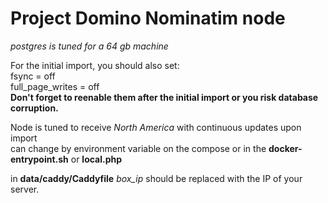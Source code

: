 # Project Domino Nominatim node #



*postgres is tuned for a 64 gb machine*



For the initial import, you should also set: <br>
fsync = off <br>
full_page_writes = off <br>
**Don't forget to reenable them after the initial import or you risk database corruption.**

Node is tuned to receive *North America* with continuous updates upon import <br>
can change by environment variable on the compose or in the **docker-entrypoint.sh** or **local.php**

in **data/caddy/Caddyfile**  *box_ip* should be replaced with the IP of your server.